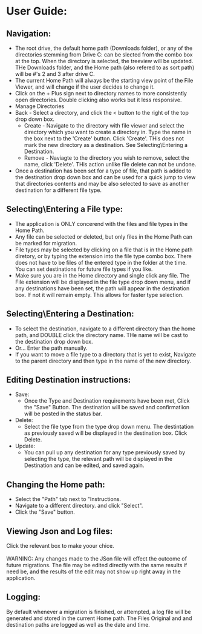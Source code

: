

# User Guide:

## Navigation:
  - The root drive, the default home path (Downloads folder), or any of the directories stemming from Drive C: can be slected from the combo box at the top. When the directory is selected, the treeview will  be updated. THe Downloads folder, and the Home path (also refered to as sort path) will be #'s 2 and 3 after drive C.
  - The current Home Path will always be the starting view point of the File Viewer, and will change if the user decides to change it.
  - Click on the + Plus sign next to directory names to more consistently open directories. Double clicking also works but it less responsive.
  - Manage Directories
  - Back - Select a directory, and click the < button to the right of the top drop down box. 
      - Create - Navigate to the directory with file viewer and select the directory which you want to create a directory in. Type the name in the box next to the 'Create' button. Click 'Create'. THis does not mark the new directory as a destination. See Selecting\Entering a Destination.
      - Remove - Naviagte to the directory you wish to remove, select the name, click 'Delete'. THis action unlike file delete can not be undone.
  - Once a destination has been set for a type of file, that path is added to the destination drop down box and can be used for a quick jump to view that directories contents and may be also selected to save as another destination for a different file type.
   
  
## Selecting\Entering a File type:
  - The application is ONLY concerend with the files and file types in the Home Path. 
  - Any file can be selected or deleted, but only files in the Home Path can be marked for migration.
  - File types may be selected by clicking on a file that is in the Home path diretory, or by typing the extension into the file type combo box. There does not have to be files of the entered type in the folder at the time. You can set destinations for future file types if you like. 
  - Make sure you are in the Home directory and single click any file. The File extension will be displayed in the file type drop down menu, and if any destinations have been set, the path will appear in the destination box. If not it will remain empty. This allows for faster type selection.
  
  
## Selecting\Entering a Destination:
  - To select the destination, navigate to a different directory than the home path, and DOUBLE click the directory name. THe name will be cast to the destination drop down box.
  - Or... Enter the path manually.
  - If you want to move a file type to a directory that is yet to exist, Navigate to the parent directory and then type in the name of the new directory.


## Editing Destination instructions:
  - Save:
      - Once the Type and Destination requirements have been met, Click the "Save" Button. The destination will be saved and confirmatiion will be posted in the status bar.
  - Delete:
      - Select the file type from the type drop down menu. The destintation as previously saved will be displayed in the destination box. Click Delete.
  - Update:
    - You can pull up any destination for any type previously saved by selecting the type, the relevant path will be displayed in the  Destination and can be edited, and saved again.

## Changing the Home path:
  - Select the "Path" tab next to "Instructions.
  - Navigate to a different directory. and click "Select".
  - Click the "Save" button.

## Viewing Json and Log files:
   Click the relevant box to make yoour chice.  <br><br>WARNING: Any changes made to the JSon file will effect the outcome of future migrations. The file may be  edited directly with the same results if need be, and the results of the edit may not show up right away in the application.  

## Logging:
  By default whenever a migration is finished, or attempted, a log file will be generated and stored in the current
  Home path. The Files Original and and destination paths are logged as well as the date and time.
